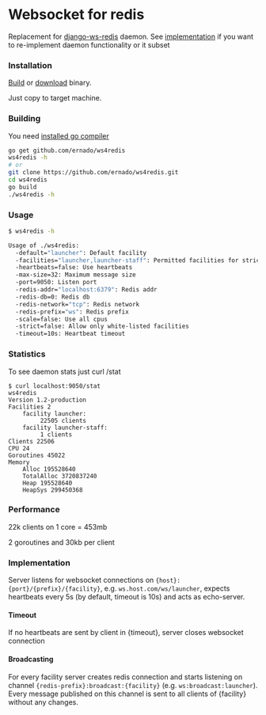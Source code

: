 Websocket for redis
=======
Replacement for [django-ws-redis](https://github.com/jrief/django-websocket-redis) daemon.
See [implementation](#implementation) if you want to re-implement daemon functionality or it subset

### Installation
[Build](#building) or [download](https://github.com/ernado/ws4redis/releases/latest) binary.

Just copy to target machine.

### Building
You need [installed go compiler](http://golang.org/doc/install)
```bash
go get github.com/ernado/ws4redis
ws4redis -h
# or
git clone https://github.com/ernado/ws4redis.git
cd ws4redis
go build
./ws4redis -h
```

### Usage

```bash
$ ws4redis -h

Usage of ./ws4redis:
  -default="launcher": Default facility
  -facilities="launcher,launcher-staff": Permitted facilities for strict mode
  -heartbeats=false: Use heartbeats
  -max-size=32: Maximum message size
  -port=9050: Listen port
  -redis-addr="localhost:6379": Redis addr
  -redis-db=0: Redis db
  -redis-network="tcp": Redis network
  -redis-prefix="ws": Redis prefix
  -scale=false: Use all cpus
  -strict=false: Allow only white-listed facilities
  -timeout=10s: Heartbeat timeout
```

### Statistics

To see daemon stats just curl /stat
```
$ curl localhost:9050/stat
ws4redis
Version 1.2-production
Facilities 2
	facility launcher:
		 22505 clients
	facility launcher-staff:
		 1 clients
Clients 22506
CPU 24
Goroutines 45022
Memory
	Alloc 195528640
	TotalAlloc 3720837240
	Heap 195528640
	HeapSys 299450368
```

### Performance
22k clients on 1 core = 453mb

2 goroutines and 30kb per client


### Implementation
Server listens for websocket connections on `{host}:{port}/{prefix}/{facility}`,
e.g. `ws.host.com/ws/launcher`,
expects heartbeats every 5s (by default, timeout is 10s) and acts as echo-server.

#### Timeout
If no heartbeats are sent by client in {timeout}, server closes websocket connection

#### Broadcasting
For every facility server creates redis connection and starts listening on
channel `{redis-prefix}:broadcast:{facility}` (e.g. `ws:broadcast:launcher`).
Every message published on this channel is sent to all clients of {facility} without any changes.
